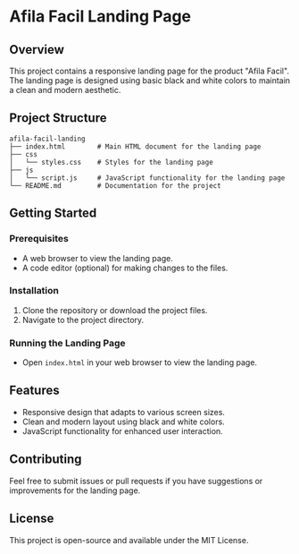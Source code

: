 # Afila Facil Landing Page

## Overview
This project contains a responsive landing page for the product "Afila Facil". The landing page is designed using basic black and white colors to maintain a clean and modern aesthetic.

## Project Structure
```
afila-facil-landing
├── index.html        # Main HTML document for the landing page
├── css
│   └── styles.css    # Styles for the landing page
├── js
│   └── script.js     # JavaScript functionality for the landing page
└── README.md         # Documentation for the project
```

## Getting Started

### Prerequisites
- A web browser to view the landing page.
- A code editor (optional) for making changes to the files.

### Installation
1. Clone the repository or download the project files.
2. Navigate to the project directory.

### Running the Landing Page
- Open `index.html` in your web browser to view the landing page.

## Features
- Responsive design that adapts to various screen sizes.
- Clean and modern layout using black and white colors.
- JavaScript functionality for enhanced user interaction.

## Contributing
Feel free to submit issues or pull requests if you have suggestions or improvements for the landing page.

## License
This project is open-source and available under the MIT License.